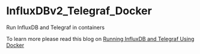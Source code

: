 # InfluxDBv2_Telegraf_Docker
 Run InfluxDB and Telegraf in containers

 To learn more please read this blog on [Running InfluxDB and Telegraf Using Docker](https://www.influxdata.com/blog/running-influxdb-2-0-and-telegraf-using-docker/)
